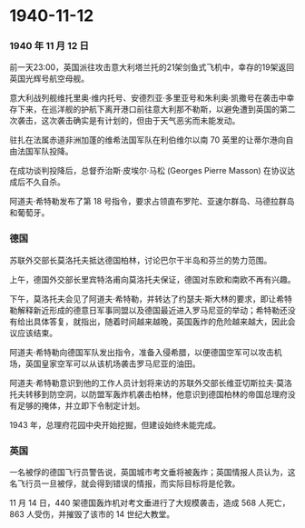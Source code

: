 # 1940-11-12

### 1940 年 11 月 12 日

前一天23:00，英国派往攻击意大利塔兰托的21架剑鱼式飞机中，幸存的19架返回英国光辉号航空母舰。

意大利战列舰维托里奥·维内托号、安德烈亚·多里亚号和朱利奥·凯撒号在袭击中幸存下来，在巡洋舰的护航下离开港口前往意大利那不勒斯，以避免遭到英国的第二次袭击，这次袭击确实是有计划的，但由于天气恶劣而未能发动。

驻扎在法属赤道非洲加蓬的维希法国军队在利伯维尔以南 70
英里的让蒂尔港向自由法国军队投降。

在成功谈判投降后，总督乔治斯·皮埃尔·马松 (Georges Pierre Masson)
在协议达成后不久自杀。

阿道夫·希特勒发布了第 18
号指令，要求占领直布罗陀、亚速尔群岛、马德拉群岛和葡萄牙。

### 德国

苏联外交部长莫洛托夫抵达德国柏林，讨论巴尔干半岛和芬兰的势力范围。

上午，德国外交部长里宾特洛甫向莫洛托夫保证，德国对东欧和南欧不再有兴趣。

下午，莫洛托夫会见了阿道夫·希特勒，并转达了约瑟夫·斯大林的要求，即让希特勒解释新近形成的德意日军事同盟以及德国最近进入罗马尼亚的举动；希特勒还没有给出具体答复，就指出，随着时间越来越晚，英国轰炸的危险越来越大，因此会议应该结束。

阿道夫·希特勒向德国军队发出指令，准备入侵希腊，以便德国空军可以攻击机场，英国皇家空军可以从该机场袭击罗马尼亚的油田。

阿道夫·希特勒意识到他的工作人员计划将来访的苏联外交部长维亚切斯拉夫·莫洛托夫转移到防空洞，以防盟军轰炸机袭击柏林，他意识到德国柏林的帝国总理府没有足够的掩体，并立即下令制定计划。

1943 年，总理府花园中央开始挖掘，但建设始终未能完成。

### 英国

一名被俘的德国飞行员警告说，英国城市考文垂将被轰炸；英国情报人员认为，这名飞行员一旦被俘，就会得到错误的情报，而实际目标将是伦敦。

11 月 14 日，440 架德国轰炸机对考文垂进行了大规模袭击，造成 568
人死亡，863 人受伤，并摧毁了该市的 14 世纪大教堂。